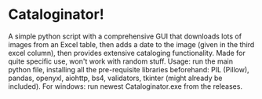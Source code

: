 # Cataloginator!
A simple python script with a comprehensive GUI that downloads lots of images from an Excel table, then adds a date to the image (given in the third excel column), then provides extensive cataloging functionality.
Made for quite specific use, won't work with random stuff.
Usage: run the main python file, installing all the pre-requisite libraries beforehand: PIL (Pillow), pandas, openyxl, aiohttp, bs4, validators, tkinter (might already be included).
For windows: run newest Cataloginator.exe from the releases.
